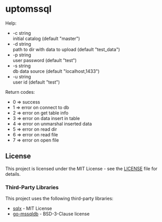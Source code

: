 # uptomssql

Help:  
* -c string  
initial catalog (default "master")  
* -d string  
path to dir with data to upload (default "test_data")  
* -p string  
user password (default "test")  
* -s string  
db data source (default "localhost,1433")  
* -u string  
user id (default "test")

Return codes:
* 0 => success
* 1 => error on connect to db
* 2 => error on get table info
* 3 => error on data insert in table
* 4 => error on unmarshal inserted data
* 5 => error on read dir
* 6 => error on read file
* 7 => error on open file


## License

This project is licensed under the MIT License - see the [LICENSE](LICENSE) file for details.

### Third-Party Libraries

This project uses the following third-party libraries:
- [sqlx](https://github.com/jmoiron/sqlx) - MIT License
- [go-mssqldb](https://github.com/microsoft/go-mssqldb) - BSD-3-Clause license
